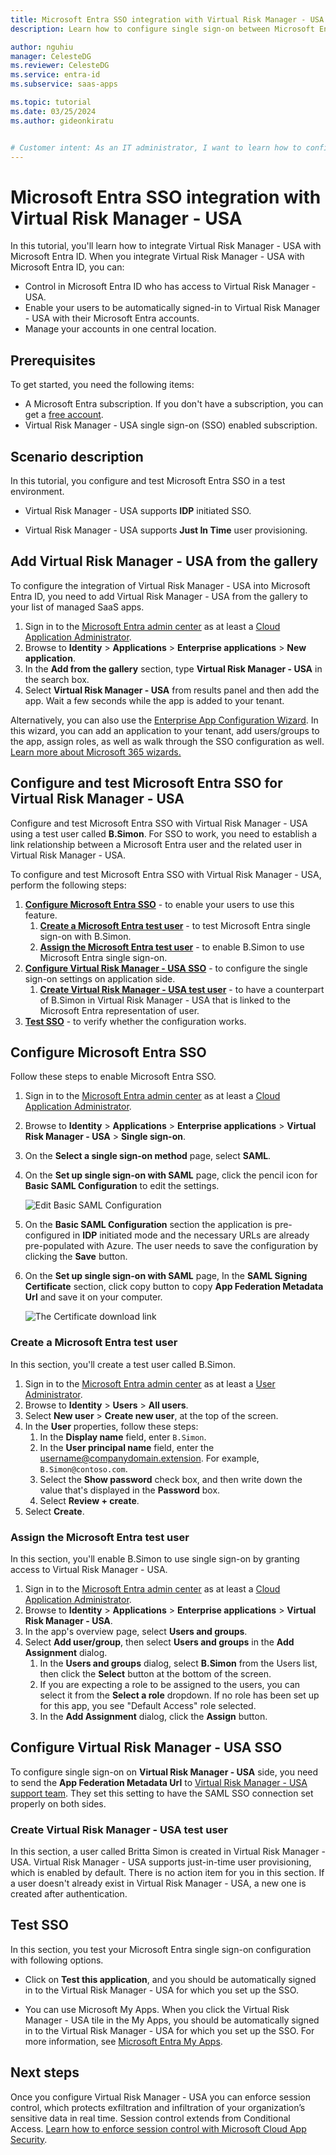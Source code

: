 ```yaml
---
title: Microsoft Entra SSO integration with Virtual Risk Manager - USA
description: Learn how to configure single sign-on between Microsoft Entra ID and Virtual Risk Manager - USA.

author: nguhiu
manager: CelesteDG
ms.reviewer: CelesteDG
ms.service: entra-id
ms.subservice: saas-apps

ms.topic: tutorial
ms.date: 03/25/2024
ms.author: gideonkiratu


# Customer intent: As an IT administrator, I want to learn how to configure single sign-on between Microsoft Entra ID and Virtual Risk Manager - USA so that I can control who has access to Virtual Risk Manager - USA, enable automatic sign-in with Microsoft Entra accounts, and manage my accounts in one central location.
---
```


# Microsoft Entra SSO integration with Virtual Risk Manager - USA

In this tutorial, you'll learn how to integrate Virtual Risk Manager - USA with Microsoft Entra ID. When you integrate Virtual Risk Manager - USA with Microsoft Entra ID, you can:

* Control in Microsoft Entra ID who has access to Virtual Risk Manager - USA.
* Enable your users to be automatically signed-in to Virtual Risk Manager - USA with their Microsoft Entra accounts.
* Manage your accounts in one central location.

## Prerequisites

To get started, you need the following items:

* A Microsoft Entra subscription. If you don't have a subscription, you can get a [free account](https://azure.microsoft.com/free/).
* Virtual Risk Manager - USA single sign-on (SSO) enabled subscription.

## Scenario description

In this tutorial, you configure and test Microsoft Entra SSO in a test environment.

* Virtual Risk Manager - USA supports **IDP** initiated SSO.

* Virtual Risk Manager - USA supports **Just In Time** user provisioning.

## Add Virtual Risk Manager - USA from the gallery

To configure the integration of Virtual Risk Manager - USA into Microsoft Entra ID, you need to add Virtual Risk Manager - USA from the gallery to your list of managed SaaS apps.

1. Sign in to the [Microsoft Entra admin center](https://entra.microsoft.com) as at least a [Cloud Application Administrator](~/identity/role-based-access-control/permissions-reference.md#cloud-application-administrator).
1. Browse to **Identity** > **Applications** > **Enterprise applications** > **New application**.
1. In the **Add from the gallery** section, type **Virtual Risk Manager - USA** in the search box.
1. Select **Virtual Risk Manager - USA** from results panel and then add the app. Wait a few seconds while the app is added to your tenant.

 Alternatively, you can also use the [Enterprise App Configuration Wizard](https://portal.office.com/AdminPortal/home?Q=Docs#/azureadappintegration). In this wizard, you can add an application to your tenant, add users/groups to the app, assign roles, as well as walk through the SSO configuration as well. [Learn more about Microsoft 365 wizards.](/microsoft-365/admin/misc/azure-ad-setup-guides)

<a name='configure-and-test-azure-ad-sso-for-virtual-risk-manager---usa'></a>

## Configure and test Microsoft Entra SSO for Virtual Risk Manager - USA

Configure and test Microsoft Entra SSO with Virtual Risk Manager - USA using a test user called **B.Simon**. For SSO to work, you need to establish a link relationship between a Microsoft Entra user and the related user in Virtual Risk Manager - USA.

To configure and test Microsoft Entra SSO with Virtual Risk Manager - USA, perform the following steps:

1. **[Configure Microsoft Entra SSO](#configure-azure-ad-sso)** - to enable your users to use this feature.
    1. **[Create a Microsoft Entra test user](#create-an-azure-ad-test-user)** - to test Microsoft Entra single sign-on with B.Simon.
    1. **[Assign the Microsoft Entra test user](#assign-the-azure-ad-test-user)** - to enable B.Simon to use Microsoft Entra single sign-on.
1. **[Configure Virtual Risk Manager - USA SSO](#configure-virtual-risk-manager---usa-sso)** - to configure the single sign-on settings on application side.
    1. **[Create Virtual Risk Manager - USA test user](#create-virtual-risk-manager---usa-test-user)** - to have a counterpart of B.Simon in Virtual Risk Manager - USA that is linked to the Microsoft Entra representation of user.
1. **[Test SSO](#test-sso)** - to verify whether the configuration works.

<a name='configure-azure-ad-sso'></a>

## Configure Microsoft Entra SSO

Follow these steps to enable Microsoft Entra SSO.

1. Sign in to the [Microsoft Entra admin center](https://entra.microsoft.com) as at least a [Cloud Application Administrator](~/identity/role-based-access-control/permissions-reference.md#cloud-application-administrator).
1. Browse to **Identity** > **Applications** > **Enterprise applications** > **Virtual Risk Manager - USA** > **Single sign-on**.
1. On the **Select a single sign-on method** page, select **SAML**.
1. On the **Set up single sign-on with SAML** page, click the pencil icon for **Basic SAML Configuration** to edit the settings.

   ![Edit Basic SAML Configuration](common/edit-urls.png)

1. On the **Basic SAML Configuration** section the application is pre-configured in **IDP** initiated mode and the necessary URLs are already pre-populated with Azure. The user needs to save the configuration by clicking the **Save** button.

1. On the **Set up single sign-on with SAML** page, In the **SAML Signing Certificate** section, click copy button to copy **App Federation Metadata Url** and save it on your computer.

	![The Certificate download link](common/copy-metadataurl.png)

<a name='create-an-azure-ad-test-user'></a>

### Create a Microsoft Entra test user

In this section, you'll create a test user called B.Simon.

1. Sign in to the [Microsoft Entra admin center](https://entra.microsoft.com) as at least a [User Administrator](~/identity/role-based-access-control/permissions-reference.md#user-administrator).
1. Browse to **Identity** > **Users** > **All users**.
1. Select **New user** > **Create new user**, at the top of the screen.
1. In the **User** properties, follow these steps:
   1. In the **Display name** field, enter `B.Simon`.  
   1. In the **User principal name** field, enter the username@companydomain.extension. For example, `B.Simon@contoso.com`.
   1. Select the **Show password** check box, and then write down the value that's displayed in the **Password** box.
   1. Select **Review + create**.
1. Select **Create**.

<a name='assign-the-azure-ad-test-user'></a>

### Assign the Microsoft Entra test user

In this section, you'll enable B.Simon to use single sign-on by granting access to Virtual Risk Manager - USA.

1. Sign in to the [Microsoft Entra admin center](https://entra.microsoft.com) as at least a [Cloud Application Administrator](~/identity/role-based-access-control/permissions-reference.md#cloud-application-administrator).
1. Browse to **Identity** > **Applications** > **Enterprise applications** > **Virtual Risk Manager - USA**.
1. In the app's overview page, select **Users and groups**.
1. Select **Add user/group**, then select **Users and groups** in the **Add Assignment** dialog.
   1. In the **Users and groups** dialog, select **B.Simon** from the Users list, then click the **Select** button at the bottom of the screen.
   1. If you are expecting a role to be assigned to the users, you can select it from the **Select a role** dropdown. If no role has been set up for this app, you see "Default Access" role selected.
   1. In the **Add Assignment** dialog, click the **Assign** button.

## Configure Virtual Risk Manager - USA SSO

To configure single sign-on on **Virtual Risk Manager - USA** side, you need to send the **App Federation Metadata Url** to [Virtual Risk Manager - USA support team](mailto:globalsupport@edriving.com). They set this setting to have the SAML SSO connection set properly on both sides.

### Create Virtual Risk Manager - USA test user

In this section, a user called Britta Simon is created in Virtual Risk Manager - USA. Virtual Risk Manager - USA supports just-in-time user provisioning, which is enabled by default. There is no action item for you in this section. If a user doesn't already exist in Virtual Risk Manager - USA, a new one is created after authentication.

## Test SSO 

In this section, you test your Microsoft Entra single sign-on configuration with following options.

* Click on **Test this application**, and you should be automatically signed in to the Virtual Risk Manager - USA for which you set up the SSO.

* You can use Microsoft My Apps. When you click the Virtual Risk Manager - USA tile in the My Apps, you should be automatically signed in to the Virtual Risk Manager - USA for which you set up the SSO. For more information, see [Microsoft Entra My Apps](/azure/active-directory/manage-apps/end-user-experiences#azure-ad-my-apps).

## Next steps

Once you configure Virtual Risk Manager - USA you can enforce session control, which protects exfiltration and infiltration of your organization’s sensitive data in real time. Session control extends from Conditional Access. [Learn how to enforce session control with Microsoft Cloud App Security](/cloud-app-security/proxy-deployment-aad).
